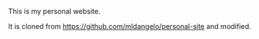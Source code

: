 This is my personal website.

It is cloned from https://github.com/mldangelo/personal-site and modified.
